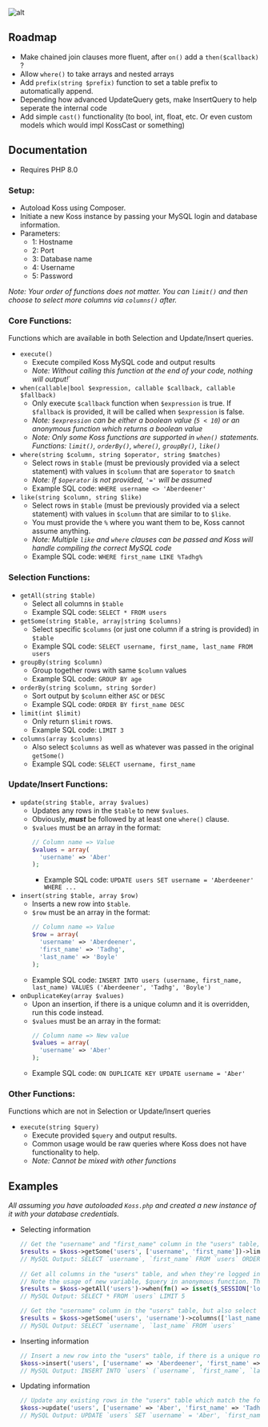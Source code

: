 ![alt](https://i.imgur.com/4FN4HlE.png)

## Roadmap
  - Make chained join clauses more fluent, after `on()` add a `then($callback)` ?
  - Allow `where()` to take arrays and nested arrays
  - Add `prefix(string $prefix)` function to set a table prefix to automatically append.
  - Depending how advanced UpdateQuery gets, make InsertQuery to help seperate the internal code
  - Add simple `cast()` functionality (to bool, int, float, etc. Or even custom models which would impl KossCast or something)

## Documentation

- Requires PHP 8.0

### Setup:
  - Autoload Koss using Composer.
  - Initiate a new Koss instance by passing your MySQL login and database information.
  - Parameters:
    - 1: Hostname
    - 2: Port
    - 3: Database name
    - 4: Username
    - 5: Password

*Note: Your order of functions does not matter. You can `limit()` and then choose to select more columns via `columns()` after.*

### Core Functions:
Functions which are available in both Selection and Update/Insert queries.
  - `execute()`
    - Execute compiled Koss MySQL code and output results
    - *Note: Without calling this function at the end of your code, nothing will output!*`
  - `when(callable|bool $expression, callable $callback, callable $fallback)`
    - Only execute `$callback` function when `$expression` is true. If `$fallback` is provided, it will be called when `$expression` is false.
    - *Note: `$expression` can be either a boolean value (`5 < 10`) or an anonymous function which returns a boolean value*
    - *Note: Only some Koss functions are supported in `when()` statements. Functions: `limit()`, `orderBy()`, `where()`, `groupBy()`, `like()`*
  - `where(string $column, string $operator, string $matches)`
    - Select rows in `$table` (must be previously provided via a select statement) with values in `$column` that are `$operator` to `$match`
    - *Note: If `$operator` is not provided, `'='` will be assumed*
    - Example SQL code: `WHERE username <> 'Aberdeener'`
  - `like(string $column, string $like)`
    - Select rows in `$table` (must be previously provided via a select statement) with values in `$column` that are similar to to `$like`.
    - You must provide the `%` where you want them to be, Koss cannot assume anything.
    - *Note: Multiple `like` and `where` clauses can be passed and Koss will handle compiling the correct MySQL code*
    - Example SQL code: `WHERE first_name LIKE %Tadhg%`

### Selection Functions:
  - `getAll(string $table)`
    - Select all columns in `$table`
    - Example SQL code: `SELECT * FROM users`
  - `getSome(string $table, array|string $columns)`
    - Select specific `$columns` (or just one column if a string is provided) in `$table`
    - Example SQL code: `SELECT username, first_name, last_name FROM users`
  - `groupBy(string $column)`
    - Group together rows with same `$column` values
    - Example SQL code: `GROUP BY age`
  - `orderBy(string $column, string $order)`
    - Sort output by `$column` either `ASC` or `DESC`
    - Example SQL code: `ORDER BY first_name DESC`
  - `limit(int $limit)`
    - Only return `$limit` rows.
    - Example SQL code: `LIMIT 3`
  - `columns(array $columns)`
    - Also select `$columns` as well as whatever was passed in the original `getSome()`
    - Example SQL code: `SELECT username, first_name`

### Update/Insert Functions:
  - `update(string $table, array $values)`
    - Updates any rows in the `$table` to new `$values`.
    - Obviously, ***must*** be followed by at least one `where()` clause.
    - `$values` must be an array in the format:
      ```php
      // Column name => Value
      $values = array(
        'username' => 'Aber'
      );
      ```
      - Example SQL code: `UPDATE users SET username = 'Aberdeener' WHERE ...`
  - `insert(string $table, array $row)`
    - Inserts a new row into `$table`.
    - `$row` must be an array in the format:
      ```php
      // Column name => Value
      $row = array(
        'username' => 'Aberdeener',
        'first_name' => 'Tadhg',
        'last_name' => 'Boyle'
      );
      ```
    - Example SQL code: `INSERT INTO users (username, first_name, last_name) VALUES ('Aberdeener', 'Tadhg', 'Boyle')`
  - `onDuplicateKey(array $values)`
    - Upon an insertion, if there is a unique column and it is overridden, run this code instead.
    - `$values` must be an array in the format:
      ```php
      // Column name => New value
      $values = array(
        'username' => 'Aber'
      );
      ```
    - Example SQL code: `ON DUPLICATE KEY UPDATE username = 'Aber'`

### Other Functions:
Functions which are not in Selection or Update/Insert queries
  - `execute(string $query)`
    - Execute provided `$query` and output results.
    - Common usage would be raw queries where Koss does not have functionality to help.
    - *Note: Cannot be mixed with other functions*

## Examples

*All assuming you have autoloaded `Koss.php` and created a new instance of it with your database credentials.*

  - Selecting information
    ```php
    // Get the "username" and "first_name" column in the "users" table, limit to only the first 5 rows, and sort by their username descending.
    $results = $koss->getSome('users', ['username', 'first_name'])->limit(5)->orderBy('username', 'DESC')->execute();
    // MySQL Output: SELECT `username`, `first_name` FROM `users` ORDER BY `username` DESC LIMIT 5
 
    // Get all columns in the "users" table, and when they're logged in, limit to only the first 5 rows.
    // Note the usage of new variable, $query in anonymous function. This will be passed by Koss.
    $results = $koss->getAll('users')->when(fn() => isset($_SESSION['logged_in']), fn(SelectQuery $query) => $query->limit(5))->execute();
    // MySQL Output: SELECT * FROM `users` LIMIT 5

    // Get the "username" column in the "users" table, but also select the "last_name" column.
    $results = $koss->getSome('users', 'username')->columns(['last_name'])->execute();
    // MySQL Output: SELECT `username`, `last_name` FROM `users`
    ```

  - Inserting information
    ```php
    // Insert a new row into the "users" table, if there is a unique row constraint, update only the username to "Aber"
    $koss->insert('users', ['username' => 'Aberdeener', 'first_name' => 'tadhg', 'last_name' => 'boyle'])->onDuplicateKey(['username' => 'Aber'])->execute();
    // MySQL Output: INSERT INTO `users` (`username`, `first_name`, `last_name`) VALUES ('Aberdeener', 'tadhg', 'boyle') ON DUPLICATE KEY UPDATE `username` = 'Aber' 
    ```

  - Updating information
    ```php
    // Update any existing rows in the "users" table which match the following criteria, update the username to "Aber" and the first_name to "Tadhg" where their "id" is 1 and their last_name is "Boyle"
    $koss->update('users', ['username' => 'Aber', 'first_name' => 'Tadhg'])->where('id', 1)->where('last_name', '=', 'Boyle')->execute();
    // MySQL Output: UPDATE `users` SET `username` = 'Aber', `first_name` = 'Tadhg' WHERE `id` = '1' AND `last_name` = 'Boyle' 
    ```